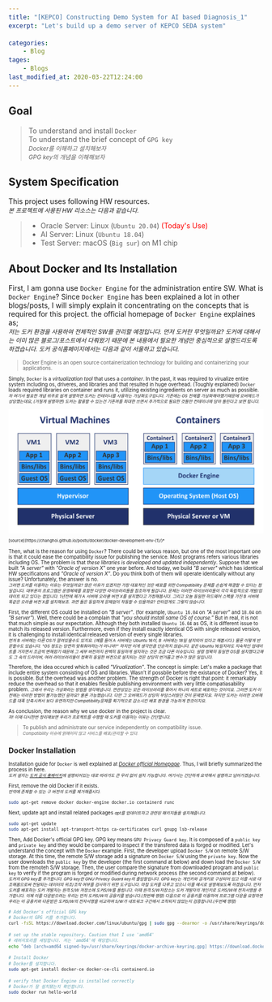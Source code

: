 ```yaml
---
title: "[KEPCO] Constructing Demo System for AI based Diagnosis_1"
excerpt: "Let's build up a demo server of KEPCO SEDA system"

categories:
    - Blog
tages:
    - Blogs
last_modified_at: 2020-03-22T12:24:00
---
```


## Goal
> To understand and install `Docker`  
> To understand the brief concept of `GPG key`  
> <small>*Docker를 이해하고 설치해보자*</small>  
> <small>*GPG key의 개념을 이해해보자*</small>

## System Specification
This project uses following HW resources.   
<small>*본 프로젝트에 사용된 HW 리소스는 다음과 같습니다.*</small>  

> - Oracle Server: Linux (`Ubuntu 20.04`) <span style="color:red">(Today's Use)</span>
> - AI Server: Linux (`Ubuntu 18.04`)
> - Test Server: macOS (`Big sur`) on M1 chip

## About Docker and Its Installation
First, I am gonna use `Docker Engine` for the administration entire SW. What is `Docker Engine`? Since `Docker Engine` has been explained a lot in other blogs/posts, I will simply explain it concentrating on the concepts that is required for this project. the official homepage of `Docker Engine` explaines as;  
<small>*저는 도커 환경을 사용하여 전체적인 SW를 관리할 예정입니다. 먼저 도커란 무엇일까요? 도커에 대해서는 이미 많은 블로그/포스트에서 다뤄왔기 때문에 본 내용에서 필요한 개념만 중심적으로 설명드리도록 하겠습니다. 도커 공식홈페이지에서는 다음과 같이 서울하고 있습니다.*<small>

> Docker Engine is an open source containerization technology for building and containerizing your applications. 

Simply, `Docker` is a *virtualization tool* that uses a *container*. In the past, it was required to virualize entire system including os, driveres, and libraries and that resulted in huge overhead. (Toughly explained) `Docker` loads required libraries on container and runs it, utilizing existing ingredients on server as much as possible.  
<small>*자 여기서 필요한 개념 위주로 쉽게 설명하면 도커는 *컨테이너*를 사용하는 *가상화도구*입니다. 기존에는 OS 전체를 가상화해야했기때문에 오버헤드가 상당했는데요, (거칠게 설명하면) 도커는 활용할 수 있는건 기존꺼를 최대한 쓰면서 추가적으로 필요한 것들만 컨테이너에 담아 돌린다고 보면 됩니다.*</small>

<img src="/images/2021-03-22-demo_system_1_fig1.png" alt="drawing" width="600"/>  
<small>[source](https://changhoi.github.io/posts/docker/docker-development-env-(1)/)*</small>

Then, what is the reason for using `Docker`? There could be various reason, but one of the most important one is that it could ease the compatibility issue for publishing the service. Most programs refers various libraries including OS. The problem is that *these libraries is developed and updated independently*. Suppose that we built *"A server"* with *"Oracle of version X"* one year before. And today, we build *"B server"* which has identical HW specificatons and *"Oracle of version X"*. Do you think both of them will operate identically without any issue? Unfortunately, the answer is no.  
<small>*그러면 도커를 이용하는 이유는 무엇일까요? 많은 이유가 있겠지만 가장 대표적인 것은 배포를 위한 Compatibility 문제를 손쉽게 해결할 수 있다는 점일겁니다. 대부분의 프로그램은 운영체제를 포함한 다양한 라이브러리들을 참조하게 될겁니다. 문제는 이러한 라이브러리들이 각각 독립적으로 개발/업데이트 되고 있다는 점입니다. 1년전에 제가 A 서버에 오라클 버전 X를 설치했다고 가정해봅시다. 그리고 오늘 동일한 하드웨어 스펙을 가진 B 서버에 똑같은 오라클 버전 X를 설치해보죠. 과연 둘은 동일하게 문제없이 작동할 수 있을까요? 안타깝게도 그렇지 않습니다.*</small> 

First, the different OS could be installed on *"B server"*. (for example, `Ubuntu 16.04` on *"A server"* and `18.04` on *"B server"*). Well, there could be a complain that *"you should install same OS of course."* But in real, it is not that much simple as our expectation. Although they both installed `Ubuntu 16.04` as OS, it is different issue to match its released version. Furthermore, even if they install exactly identical OS with single released version, it is challenging to install identical released version of every single libraries.  
<small>*먼저 B 서버에는 다른 OS가 깔려있을수도 있지요. (예를 들어 A 서버에는 Ubuntu 16이, B 서버에는 18일 설치되어 있다고 해봅시다.) 물론 이렇게 반문할수도 있습니다. *"OS 정도는 당연히 맞춰줘야하는거 아니야?"* 하지만 이게 생각만큼 단순하지 않습니다. 같은 Ubuntu 16일지라도 지속적인 업데이트를 거치면서 조금씩 변해왔기 때문에 그 세부 버전까지 완벽히 동일하게 설치하는 것은 조금 다른 이슈입니다. 설령 정확히 동일한 OS를 설치했다고해도 그 속의 드라이버, 여러 라이브러리들이 정확히 동일한 버전으로 설치되는 것은 상당히 번거롭고 변수가 많은 일입니다.*</small>

Therefore, the idea occured which is called *"Virualization"*. The concept is simple: Let's make a package that include entire system consisting of OS and libraries. Wasn't if possbile before the existance of Docker? Yes, it is possible. But the overhead was another problem. The strength of Docker is right that point: it remarkably reduce the overhead so that it enables flesible publishing environment with very little compatiasability problem.
<small>*그래서 우리는 가상화라는 방법을 생각해냅니다. 연관성있는 모든 라이브러리를 묶어서 하나의 세트로 배포하는 것이지요. 그러면 도커 이전에는 이러한 방법이 불가능했던 걸까요? 물론 가능했습니다. 다만 그 오버헤드가 상당히 부담스러웠던 것이 문제였지요. 하지만 도커는 이러한 오버헤드를 대폭 단축시켜서 보다 유연하지만 Compatibility문제를 획기적으로 감소시킨 배포 환경을 가능하게 한것이지요.*</small>

As conclusion, the reason why we use docker in the project is clear.  
<small>*자! 이제 다시한번 정리해보면 우리가 프로젝트를 수행할 때 도커를 이용하는 이유는 간단합니다.*</small>

> To publish and administrate our service independently on compatibility issue.  
> <small>*Compatibility 이슈에 얽매이지 않고 서비스를 배포/관리할 수 있다.*</small>

## Docker Installation
Installation guide for `Docker` is well explained at [*Docker official Homepage*](https://docs.docker.com/engine/install/). Thus, I will briefly summarized the process in here.  
<small>*도커 설치는 [도커 공식 홈페이지](https://docs.docker.com/engine/install/)에 설명되어있는 대로 따라가도 큰 무리 없이 설치 가능합니다. 여기서는 간단하게 요약해서 설명하고 넘어가겠습니다.*</small>

First, remove the old Docker if it exists.  
<small>*만약에 존재할 수 있는 구 버전의 도커를 제거해줍시다.*</small>
```bash
sudo apt-get remove docker docker-engine docker.io containerd runc
```

Next, update apt and install related packages
<small>*apt를 업데이트하고 관련된 패키지들을 설치해줍니다.*</small>
```bash
sudo apt-get update
sudo apt-get install apt-transport-https ca-certificates curl gnupg lsb-release
```

Then, Add Docker's official GPG key. GPG key means `GPU Privacy Guard key`. It is composed of a `public key` and `private key` and they  would be compared to inspect if the transfered data is forged or modified. Let's understand the concept with the `Docker` example. First, the developer upload `Docker S/W` on remote S/W storage. At this time, the remote S/W storage add a signature on `Docker S/W` using the `private key`. Now the user downloads the `public key` by the developer (the first command at below) and down load the `Docker S/W` from the remoteh S/W storage. Then, the user compare the signature from downloaded program and `public key` to verify if the program is forged or modified during network process (the second command at below).  
<small>*도커의 GPG key를 추가합니다. GPG key란 GNU Privacy Guard key의 줄임말입니다. GPG key는 개인키와 공개키로 구성되어 있고 이를 서로 대조해봄으로써 전달되는 데이터의 위조/조작 여부를 검사하기 위한 도구입니다. 마침 도커를 다루고 있으니 이를 예시로 설명해보도록 하겠습니다. 먼저 도커를 배포하는 도커 개발자는 원격 S/W 저장소에 도커S/W를 올립니다. 이때 원격 S/W저장소는 도커 개발자의 개인키로 도커S/W에 전자서명을 추가합니다. 이제 이를 다운받으려는 우리는 먼저 도커S/W의 공용키를 받습니다.(첫번째 명령) 다음으로 이 공용키를 이용하여 프로그램 다운을 요청하면 우리는 이 공용키와 다운받은 도커S/W의 전자서명을 비교하여 S/W가 네트워크 구간에서 조작되지 않았는지 검증합니다.(두번째 명령)*</small>
```bash
# Add Docker's official GPG key
# Docker의 GPG 키를 추가합니다.
curl -fsSL https://download.docker.com/linux/ubuntu/gpg | sudo gpg --dearmor -o /usr/share/keyrings/docker-archive-keyring.gpg

# set up the stable repository. Caution that I use 'amd64'
# 레퍼지토리를 세팅합니다. 저는 'amd64'에 해당합니다.
echo "deb [arch=amd64 signed-by=/usr/share/keyrings/docker-archive-keyring.gpg] https://download.docker.com/linux/ubuntu $(lsb_release -cs) stable" | sudo tee /etc/apt/sources.list.d/docker.list > /dev/null

# Install Docker
# Docker를 설치합니다.
sudo apt-get install docker-ce docker-ce-cli containerd.io

# verify that Docker Engine is installed correctly
# Docker가 잘 설치됐는지 확인합니다.
sudo docker run hello-world
```

